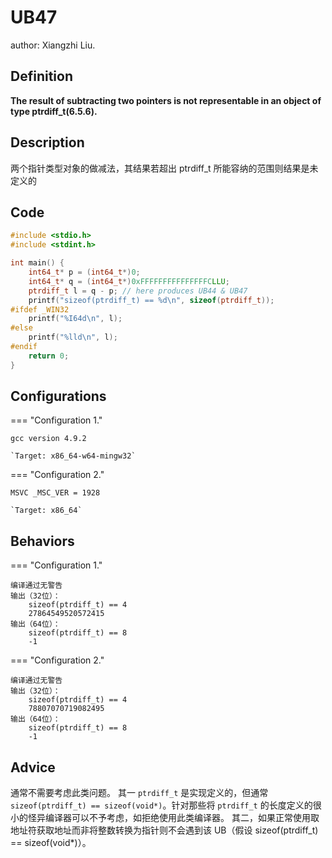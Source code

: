 #  UB47

author: Xiangzhi Liu.

##  Definition

**The result of subtracting two pointers is not representable in an object of type ptrdiff_t(6.5.6).**

## Description

两个指针类型对象的做减法，其结果若超出 ptrdiff_t 所能容纳的范围则结果是未定义的
## Code

```c title="UB47.c"
#include <stdio.h>
#include <stdint.h>

int main() {
    int64_t* p = (int64_t*)0;
    int64_t* q = (int64_t*)0xFFFFFFFFFFFFFFFCLLU;
    ptrdiff_t l = q - p; // here produces UB44 & UB47
    printf("sizeof(ptrdiff_t) == %d\n", sizeof(ptrdiff_t));
#ifdef _WIN32
    printf("%I64d\n", l);
#else
	printf("%lld\n", l);
#endif
    return 0;
}
```

## Configurations

=== "Configuration 1."

    gcc version 4.9.2 

    `Target: x86_64-w64-mingw32`

=== "Configuration 2."

    MSVC _MSC_VER = 1928 

    `Target: x86_64`    

## Behaviors

=== "Configuration 1."

    编译通过无警告
    输出（32位）：
        sizeof(ptrdiff_t) == 4
        27864549520572415  
    输出（64位）：
        sizeof(ptrdiff_t) == 8
        -1  

=== "Configuration 2."

    编译通过无警告
    输出（32位）：
        sizeof(ptrdiff_t) == 4
        78807070719082495  
    输出（64位）：
        sizeof(ptrdiff_t) == 8
        -1  
## Advice

通常不需要考虑此类问题。
其一 `ptrdiff_t` 是实现定义的，但通常 `sizeof(ptrdiff_t) == sizeof(void*)`。针对那些将 `ptrdiff_t` 的长度定义的很小的怪异编译器可以不予考虑，如拒绝使用此类编译器。
其二，如果正常使用取地址符获取地址而非将整数转换为指针则不会遇到该 UB（假设 sizeof(ptrdiff_t) == sizeof(void*)）。